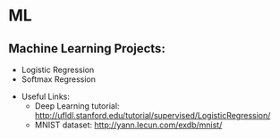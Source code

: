 # ML
## Machine Learning Projects:

* Logistic Regression
* Softmax Regression

- Useful Links: 
  + Deep Learning tutorial:
  http://ufldl.stanford.edu/tutorial/supervised/LogisticRegression/ 
  + MNIST dataset:
    http://yann.lecun.com/exdb/mnist/ 


